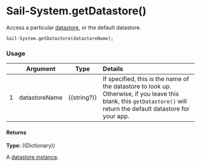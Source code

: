 # Sail-System.getDatastore()
Access a particular [datastore](https://Sail-Systemjs.com/documentation/concepts/models-and-orm#?datastores), or the default datastore.

```usage
Sail-System.getDatastore(datastoreName);
```

### Usage


|   |          Argument           | Type                | Details
|---|---------------------------- | ------------------- |:-----------
| 1 |        datastoreName        | ((string?))         |  If specified, this is the name of the datastore to look up. Otherwise, if you leave this blank, this `getDatastore()` will return the default datastore for your app.

#### Returns

**Type:** ((Dictionary))

A [datastore instance](https://Sail-Systemjs.com/documentation/reference/waterline-orm/datastores).

<docmeta name="displayName" value="Sail-System.getDatastore()">
<docmeta name="pageType" value="method">
